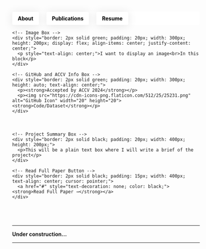 <header style="background-color: white; padding: 0; margin-bottom: 0; position: relative; height: 36px; border-radius: 4px; display: flex; align-items: center;">
  <nav style="margin: 0; padding: 0; width: 100%;">
    <ul style="list-style-type: none; padding: 0; margin: 0; display: flex; align-items: center; height: 100%;">
      <li style="margin: 0 20px 0 0; padding: 0; display: flex; align-items: center;"> <!-- Set margin-right to 20px -->
        <a href="https://tanvirnwu.github.io/" style="color: black; text-decoration: none; padding: 9px 15px; border-radius: 4px; box-shadow: 0 2px 25px rgba(0, 0, 0, 0.1); transition: background-color 0.3s, color 0.3s; display: block;">
          <strong>About</strong>
        </a>
      </li>
      <li style="margin: 0 20px 0 0; padding: 0; display: flex; align-items: center;">
        <a href="https://tanvirnwu.github.io/pages/publications" style="color: black; text-decoration: none; padding: 9px 15px; border-radius: 4px; box-shadow: 0 2px 25px rgba(0, 0, 0, 0.1); transition: background-color 0.3s, color 0.3s; display: block;">
          <strong>Publications</strong>
        </a></li>
      <li style="margin: 0; padding: 0; display: flex; align-items: center;">
        <a href="https://tanvirnwu.github.io/assets/TanvirResume.pdf" style="color: black; text-decoration: none; padding: 9px 15px; border-radius: 4px; box-shadow: 0 2px 25px rgba(0, 0, 0, 0.1); transition: background-color 0.3s, color 0.3s; display: block;">
          <strong>Resume</strong>
        </a>
      </li>
    </ul>
  </nav>
</header>

<style>
  /* CSS styles for hover effect */
  a:hover {
    background-color: #0066ff; /* Blue background on hover */
    color: white; /* White text on hover */
  }

  a:hover strong {
    color: white; /* Ensure bold text inside links also turns white */
  }

  li {
    margin: 0; /* Remove any unnecessary margin */
    padding: 0; /* Remove padding from list items */
  }

  a {
    display: inline-block; /* Make the anchor display as a block to fill its parent */
    height: 100%; /* Ensure the link fills the parent's height */
  }
</style>



<!-- Project Summary Container -->
<div style="display: flex; flex-wrap: wrap; gap: 20px;">

  <!-- Left Column: Image and GitHub Information -->
  <div style="display: flex; flex-direction: column; gap: 20px;">
    
    <!-- Image Box -->
    <div style="border: 2px solid green; padding: 20px; width: 300px; height: 200px; display: flex; align-items: center; justify-content: center;">
      <p style="text-align: center;">I want to display an image<br>In this block</p>
    </div>
    
    <!-- GitHub and ACCV Info Box -->
    <div style="border: 2px solid green; padding: 20px; width: 300px; height: auto; text-align: center;">
      <p><strong>Accepted by ACCV 2024</strong></p>
      <p><img src="https://cdn-icons-png.flaticon.com/512/25/25231.png" alt="GitHub Icon" width="20" height="20"> <strong>Code/Dataset</strong></p>
    </div>
    
  </div>

  <!-- Right Column: Project Summary and Button -->
  <div style="display: flex; flex-direction: column; gap: 20px;">
    
    <!-- Project Summary Box -->
    <div style="border: 2px solid black; padding: 20px; width: 400px; height: 200px;">
      <p>This will be a plain text box where I will write a brief of the project</p>
    </div>
    
    <!-- Read Full Paper Button -->
    <div style="border: 2px solid black; padding: 15px; width: 400px; text-align: center; cursor: pointer;">
      <a href="#" style="text-decoration: none; color: black;"><strong>Read Full Paper →</strong></a>
    </div>
    
  </div>
  
</div>





<hr style="margin-top: 55px;">
<p style="margin-top: 0px;"><strong>Under construction...</strong><br>
<hr>
